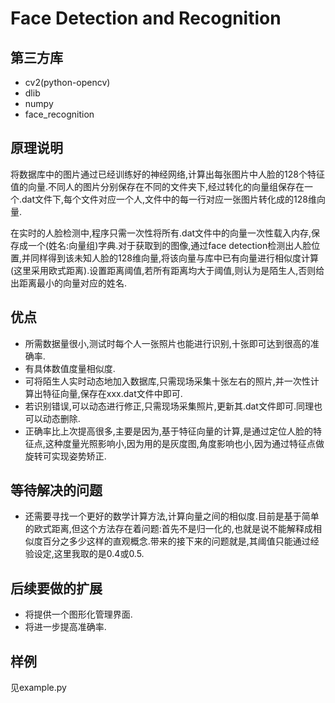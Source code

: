 # Face Detection and Recognition

## 第三方库
* cv2(python-opencv)
* dlib
* numpy
* face_recognition


## 原理说明

将数据库中的图片通过已经训练好的神经网络,计算出每张图片中人脸的128个特征值的向量.不同人的图片分别保存在不同的文件夹下,经过转化的向量组保存在一个.dat文件下,每个文件对应一个人,文件中的每一行对应一张图片转化成的128维向量.

在实时的人脸检测中,程序只需一次性将所有.dat文件中的向量一次性载入内存,保存成一个(姓名:向量组)字典.对于获取到的图像,通过face detection检测出人脸位置,并同样得到该未知人脸的128维向量,将该向量与库中已有向量进行相似度计算(这里采用欧式距离).设置距离阈值,若所有距离均大于阈值,则认为是陌生人,否则给出距离最小的向量对应的姓名.

## 优点
* 所需数据量很小,测试时每个人一张照片也能进行识别,十张即可达到很高的准确率.
* 有具体数值度量相似度.
* 可将陌生人实时动态地加入数据库,只需现场采集十张左右的照片,并一次性计算出特征向量,保存在xxx.dat文件中即可.
* 若识别错误,可以动态进行修正,只需现场采集照片,更新其.dat文件即可.同理也可以动态删除.
* 正确率比上次提高很多,主要是因为,基于特征向量的计算,是通过定位人脸的特征点,这种度量光照影响小,因为用的是灰度图,角度影响也小,因为通过特征点做旋转可实现姿势矫正.

## 等待解决的问题
* 还需要寻找一个更好的数学计算方法,计算向量之间的相似度.目前是基于简单的欧式距离,但这个方法存在着问题:首先不是归一化的,也就是说不能解释成相似度百分之多少这样的直观概念.带来的接下来的问题就是,其阈值只能通过经验设定,这里我取的是0.4或0.5.

## 后续要做的扩展
* 将提供一个图形化管理界面.
* 将进一步提高准确率.

## 样例
见example.py